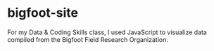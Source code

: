 # bigfoot-site
For my Data &amp; Coding Skills class, I used JavaScript to visualize data compiled from the Bigfoot Field Research Organization.

